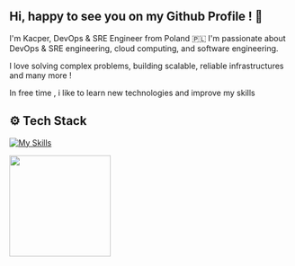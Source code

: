 ## Hi, happy to see you on my Github Profile ! 👋

I'm Kacper, DevOps & SRE Engineer from Poland 🇵🇱 I'm passionate about DevOps & SRE engineering, cloud computing, and software engineering.

I love solving complex problems, building scalable, reliable infrastructures and many more !

In free time , i like to learn new technologies and improve my skills

## :gear: Tech Stack
  
[![My Skills](https://skillicons.dev/icons?i=aws,azure,kubernetes,docker,linux,terraform,ansible,python,bash,jenkins,gitlab,grafana,prometheus,mysql)](https://skillicons.dev)


<img height="180em" src="https://github-readme-stats.vercel.app/api?username=KacperBlaz&show_icons=true&hide_border=true&&count_private=true&include_all_commits=true" />
